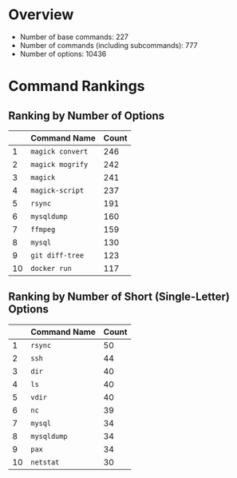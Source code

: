 # Overview

- Number of base commands: 227
- Number of commands (including subcommands): 777
- Number of options: 10436

# Command Rankings

## Ranking by Number of Options

||Command Name|Count|
|:--|:--|:--|
|1|`magick convert`|246|
|2|`magick mogrify`|242|
|3|`magick`|241|
|4|`magick-script`|237|
|5|`rsync`|191|
|6|`mysqldump`|160|
|7|`ffmpeg`|159|
|8|`mysql`|130|
|9|`git diff-tree`|123|
|10|`docker run`|117|

## Ranking by Number of Short (Single-Letter) Options

||Command Name|Count|
|:--|:--|:--|
|1|`rsync`|50|
|2|`ssh`|44|
|3|`dir`|40|
|4|`ls`|40|
|5|`vdir`|40|
|6|`nc`|39|
|7|`mysql`|34|
|8|`mysqldump`|34|
|9|`pax`|34|
|10|`netstat`|30|